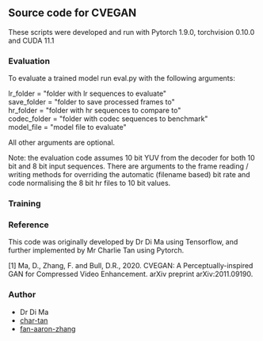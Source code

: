 ## Source code for CVEGAN

These scripts were developed and run with Pytorch 1.9.0, torchvision 0.10.0 and CUDA 11.1 

### Evaluation

To evaluate a trained model run eval.py with the following arguments:

lr_folder = "folder with lr sequences to evaluate" <br />
save_folder = "folder to save processed frames to" <br />
hr_folder = "folder with hr sequences to compare to" <br />
codec_folder = "folder with codec sequences to benchmark" <br />
model_file = "model file to evaluate"

All other arguments are optional.

Note: the evaluation code assumes 10 bit YUV from the decoder for both 10 bit and 8 bit input sequences. There are arguments to the frame reading / writing methods for overriding the automatic (filename based) bit rate and code normalising the 8 bit hr files to 10 bit values.

### Training

### Reference

This code was originally developed by Dr Di Ma using Tensorflow, and further implemented by Mr Charlie Tan using Pytorch.
 
[1] Ma, D., Zhang, F. and Bull, D.R., 2020. CVEGAN: A Perceptually-inspired GAN for Compressed Video Enhancement. arXiv preprint arXiv:2011.09190.

### Author

- Dr Di Ma
- [char-tan](https://github.com/char-tan)
- [fan-aaron-zhang](https://github.com/an-aaron-zhang)
